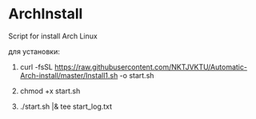 # ArchInstall
Script for install Arch Linux

для установки:

1) curl -fsSL https://raw.githubusercontent.com/NKTJVKTU/Automatic-Arch-install/master/Install1.sh -o start.sh

2) chmod +x start.sh

3) ./start.sh |& tee start_log.txt
